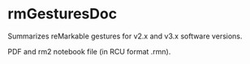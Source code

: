 # rmGesturesDoc

Summarizes reMarkable gestures for v2.x and v3.x software versions.

PDF and rm2 notebook file (in RCU format .rmn).

